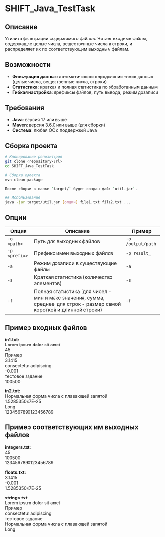 # SHIFT_Java_TestTask

## Описание

Утилита фильтрации содержимого файлов. Читает входные файлы, содержащие целые числа, вещественные числа и строки, и распределяет их по соответствующим выходным файлам.

## Возможности

-  **Фильтрация данных**: автоматическое определение типов данных (целые числа, вещественные числа, строки)
-  **Статистика**: краткая и полная статистика по обработанным данным
- **Гибкая настройка**: префиксы файлов, путь вывода, режим дозаписи

## Требования

- **Java**: версия 17 или выше
- **Maven**: версия 3.6.0 или выше (для сборки)
- **Система**: любая ОС с поддержкой Java

## Сборка проекта

```bash
# Клонирование репозитория
git clone <repository-url>
cd SHIFT_Java_TestTask

# Сборка проекта
mvn clean package

После сборки в папке `target/` будет создан файл `util.jar`.

## Использование
java -jar target/util.jar [опции] file1.txt file2.txt ...
```

## Опции

| Опция | Описание                                                                                                                | Пример |
|-------|-------------------------------------------------------------------------------------------------------------------------|---------|
| `-o <path>` | Путь для выходных файлов                                                                                                | `-o /output/path` |
| `-p <prefix>` | Префикс имен выходных файлов                                                                                            | `-p result_` |
| `-a` | Режим дозаписи в существующие файлы                                                                                     | `-a` |
| `-s` | Краткая статистика (количество элементов)                                                                               | `-s` |
| `-f` | Полная статистика (для чисел - мин и макс значения, сумма, среднее; для строк - размер самой короткой и длинной строки) | `-f` |


## Пример входных файлов

**in1.txt:**  
Lorem ipsum dolor sit amet  
45  
Пример  
3.1415  
consectetur adipiscing  
-0.001  
тестовое задание  
100500

**in2.txt:**  
Нормальная форма числа с плавающей запятой  
1.528535047E-25  
Long  
1234567890123456789


## Пример соответствующих им выходных файлов

**integers.txt:**  
45  
100500  
1234567890123456789

**floats.txt:**  
3.1415  
-0.001  
1.528535047E-25

**strings.txt:**  
Lorem ipsum dolor sit amet  
Пример  
consectetur adipiscing  
тестовое задание  
Нормальная форма числа с плавающей запятой  
Long  
